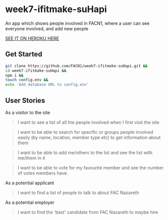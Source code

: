 # week7-ifitmake-suHapi
An app which shows people involved in FACN1, where a user can see everyone involved, and add new people

[SEE IT ON HEROKU HERE](https://secret-gorge-99094.herokuapp.com/)

## Get Started
```bash
git clone https://github.com/FACN1/week7-ifitmake-suHapi.git &&
cd week7-ifitmake-suHapi &&
npm i &&
touch config.env &&
echo 'Add database URL to config.env'
```

## User Stories

As a visitor to the site

> I want to see a list of all the people involved when I first visit the site

> I want to be able to search for specific or groups people involved easily (by name, location, member type etc) to get information about them

> I want to be able to add me/others to the list and see the list with me/them in it

> I want to be able to vote for my favourite member and see the number of votes members have.

As a potential applicant

> I want to find a list of people to talk to about FAC Nazareth

As a potential employer

> I want to find the 'best' candidate from FAC Nazareth to maybe hire
